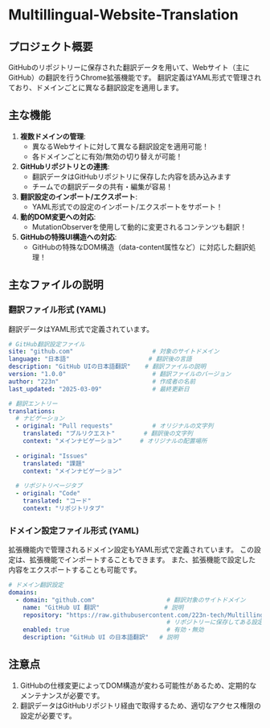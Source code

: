 # Multillingual-Website-Translation

## プロジェクト概要

GitHubのリポジトリーに保存された翻訳データを用いて、Webサイト（主にGitHub）の翻訳を行うChrome拡張機能です。
翻訳定義はYAML形式で管理されており、ドメインごとに異なる翻訳設定を適用します。

## 主な機能

1. **複数ドメインの管理**:
   - 異なるWebサイトに対して異なる翻訳設定を適用可能！
   - 各ドメインごとに有効/無効の切り替えが可能！
2. **GitHubリポジトリとの連携**:
   - 翻訳データはGitHubリポジトリに保存した内容を読み込みます
   - チームでの翻訳データの共有・編集が容易！
3. **翻訳設定のインポート/エクスポート**:
   - YAML形式での設定のインポート/エクスポートをサポート！
4. **動的DOM変更への対応**:
   - MutationObserverを使用して動的に変更されるコンテンツも翻訳！
5. **GitHubの特殊UI構造への対応**:
   - GitHubの特殊なDOM構造（data-content属性など）に対応した翻訳処理！

## 主なファイルの説明

### 翻訳ファイル形式 (YAML)

翻訳データはYAML形式で定義されています。

```yaml
# GitHub翻訳設定ファイル
site: "github.com"                      # 対象のサイトドメイン
language: "日本語"                      # 翻訳後の言語
description: "GitHub UIの日本語翻訳"    # 翻訳ファイルの説明
version: "1.0.0"                        # 翻訳ファイルのバージョン
author: "223n"                          # 作成者の名前
last_updated: "2025-03-09"              # 最終更新日

# 翻訳エントリー
translations:
  # ナビゲーション
  - original: "Pull requests"           # オリジナルの文字列
    translated: "プルリクエスト"        # 翻訳後の文字列
    context: "メインナビゲーション"     # オリジナルの配置場所
    
  - original: "Issues"
    translated: "課題"
    context: "メインナビゲーション"
    
  # リポジトリページタブ
  - original: "Code"
    translated: "コード"
    context: "リポジトリタブ"
```

### ドメイン設定ファイル形式 (YAML)

拡張機能内で管理されるドメイン設定もYAML形式で定義されています。
この設定は、拡張機能でインポートすることもできます。
また、拡張機能で設定した内容をエクスポートすることも可能です。

```yaml
# ドメイン翻訳設定
domains:
  - domain: "github.com"                    # 翻訳対象のサイトドメイン
    name: "GitHub UI 翻訳"                  # 説明
    repository: "https://raw.githubusercontent.com/223n-tech/Multillingual-Website-Translation/refs/heads/master/config/translation-config-github.yml"
                                            # リポジトリーに保存してある設定ファイルのURL
    enabled: true                           # 有効・無効
    description: "GitHub UI の日本語翻訳"   # 説明
```

## 注意点

1. GitHubの仕様変更によってDOM構造が変わる可能性があるため、定期的なメンテナンスが必要です。
2. 翻訳データはGitHubリポジトリ経由で取得するため、適切なアクセス権限の設定が必要です。

